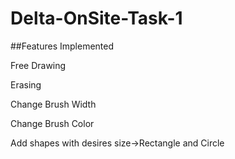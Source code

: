# Delta-OnSite-Task-1    

##Features Implemented   

Free Drawing   

Erasing   

Change Brush Width    

Change Brush Color    

Add shapes with desires size->Rectangle and Circle    


